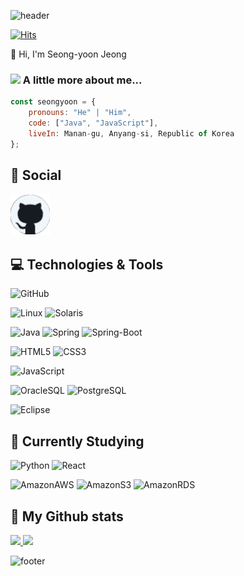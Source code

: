 ![header](https://capsule-render.vercel.app/api?color=gradient&customColorList=0,2,2,5,30&text=Hello%World!&animation=scaleIn)

[![Hits](https://hits.seeyoufarm.com/api/count/incr/badge.svg?url=https%3A%2F%2Fgithub.com%2Fyooning92%2Fyooning92&count_bg=%239D9E9A&title_bg=%23555555&icon=&icon_color=%23E7E7E7&title=hits&edge_flat=false)](https://hits.seeyoufarm.com)

👋 Hi, I'm Seong-yoon Jeong

### <img src="https://media.giphy.com/media/VgCDAzcKvsR6OM0uWg/giphy.gif" width="50"> A little more about me...

```javascript
const seongyoon = {
    pronouns: "He" | "Him",
    code: ["Java", "JavaScript"],
    liveIn: Manan-gu, Anyang-si, Republic of Korea
};
```

## 📨 Social
  [![GitHub](icons/github.png)](https://github.com/yooning92)

## 💻 Technologies & Tools
  ![GitHub](https://img.shields.io/badge/GitHub-181717?style=lat-square&logo=GitHub&logoColor=white)
  
  ![Linux](https://img.shields.io/badge/linux-FCC624?style=flat-square&logo=linux&logoColor=black)
  ![Solaris](https://img.shields.io/badge/Solaris-F80000?style=flat-square&logo=Oracle&logoColor=white)
  
  ![Java](https://img.shields.io/badge/Java-orange?style=flat-square&logo=Java&logoColor=white)
  ![Spring](https://img.shields.io/badge/Spring-6DB33F?style=flat-square&logo=Spring&logoColor=white)
  ![Spring-Boot](https://img.shields.io/badge/SpringBoot-6DB33F?style=flat-square&logo=SpringBoot&logoColor=white)
  
  ![HTML5](https://img.shields.io/badge/-HTML5-E34F26?style=flat-square&logo=html5&logoColor=white)
  ![CSS3](https://img.shields.io/badge/-CSS3-1572B6?style=flat-square&logo=css3)
  
  ![JavaScript](https://img.shields.io/badge/-JavaScript-black?style=flat-square&logo=javascript)
  
  ![OracleSQL](https://img.shields.io/badge/OracleSQL-F80000?style=flat-square&logo=Oracle&logoColor=white)
  ![PostgreSQL](https://img.shields.io/badge/PostgreSQL-white?style=flat-square&logo=PostgreSQL&logoColor=blue)
  
  ![Eclipse](https://img.shields.io/badge/Eclipse-2C2255?style=flat-square&logo=Eclipse&logoColor=white)
  
## 🌱 Currently Studying
  ![Python](https://img.shields.io/badge/-Python-white?style=flat-square&logo=python)
  ![React](https://img.shields.io/badge/-React-white?style=flat-square&logo=react)
  
  ![AmazonAWS](https://img.shields.io/badge/-AmazonAWS-black?style=flat-square&logo=amazonaws&logoColor=yellow)
  ![AmazonS3](https://img.shields.io/badge/-AmazonS3-black?style=flat-square&logo=amazons3&logoColor=orange)
  ![AmazonRDS](https://img.shields.io/badge/-AmazonRDS-black?style=flat-square&logo=amazonrds&logoColor=white)
  
 

## 🔧 My Github stats
<p>
  <a href="https://github.com/yooning92">
    <img src="https://github-readme-stats.vercel.app/api/top-langs?username=yooning92&layout=compact&show_icons=true&show_owner=yooning92&hide_title=false&theme=gruvbox" />
  </a>
  <a href="https://github.com/yooning92">
    <img src="https://github-readme-stats.vercel.app/api/?username=yooning92&hide_title=false&show_icons=true&include_all_commits=ture&theme=gruvbox" />
  </a>
</p>

![footer](https://capsule-render.vercel.app/api?section=footer)
